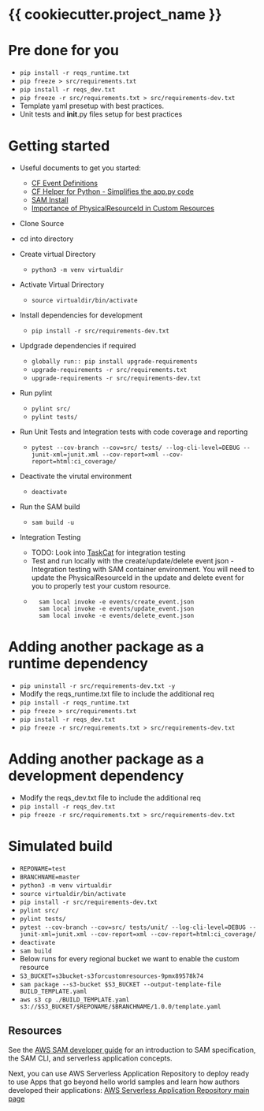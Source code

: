 # {{ cookiecutter.project_name }}

  # Pre done for you
  * `pip install -r reqs_runtime.txt`
  * `pip freeze > src/requirements.txt`
  * `pip install -r reqs_dev.txt`
  * `pip freeze -r src/requirements.txt > src/requirements-dev.txt `
  * Template yaml presetup with best practices.
  * Unit tests and __init__.py files setup for best practices


  # Getting started
  * Useful documents to get you started:
    * [CF Event Definitions](https://docs.aws.amazon.com/AWSCloudFormation/latest/UserGuide/crpg-ref-requesttypes.html)
    * [CF Helper for Python - Simplifies the app.py code](https://github.com/aws-cloudformation/custom-resource-helper)
    * [SAM Install](https://docs.aws.amazon.com/serverless-application-model/latest/developerguide/serverless-sam-cli-install.html)
    * [Importance of PhysicalResourceId in Custom Resources ](https://advancedweb.hu/how-to-use-the-physicalresourceid-for-cloudformation-custom-resources/)
    
  * Clone Source
  * cd into directory
  * Create virtual Directory
    * `python3 -m venv virtualdir`
  * Activate Virtual Drirectory
    * `source virtualdir/bin/activate`
  * Install dependencies for development
    * `pip install -r src/requirements-dev.txt`
  * Updgrade dependencies if required
    * `globally run:: pip install upgrade-requirements`
    * `upgrade-requirements -r src/requirements.txt`
    * `upgrade-requirements -r src/requirements-dev.txt`
  * Run pylint
    * `pylint src/`
    * `pylint tests/`
  * Run Unit Tests and Integration tests with code coverage and reporting
    * `pytest --cov-branch --cov=src/ tests/ --log-cli-level=DEBUG --junit-xml=junit.xml --cov-report=xml --cov-report=html:ci_coverage/`
  * Deactivate the virutal environment
    * `deactivate`
  * Run the SAM build
    * `sam build -u`
  * Integration Testing
    * TODO: Look into [TaskCat](https://github.com/aws-quickstart/taskcat) for integration testing
    * Test and run locally with the create/update/delete event json - Integration testing with SAM container environment.  You will need to update the PhysicalResourceId in the update and delete event for you to properly test your custom resource.
    * ```
        sam local invoke -e events/create_event.json
        sam local invoke -e events/update_event.json
        sam local invoke -e events/delete_event.json
      ```
    

# Adding another package as a runtime dependency
* `pip uninstall -r src/requirements-dev.txt -y`
* Modify the reqs_runtime.txt file to include the additional req
* `pip install -r reqs_runtime.txt`
* `pip freeze > src/requirements.txt`
* `pip install -r reqs_dev.txt`
* `pip freeze -r src/requirements.txt > src/requirements-dev.txt`

# Adding another package as a development dependency
* Modify the reqs_dev.txt file to include the additional req
* `pip install -r reqs_dev.txt`
* `pip freeze -r src/requirements.txt > src/requirements-dev.txt`    

# Simulated build
* `REPONAME=test`
* `BRANCHNAME=master`
* `python3 -m venv virtualdir`
* `source virtualdir/bin/activate`
* `pip install -r src/requirements-dev.txt`
* `pylint src/`
* `pylint tests/`
* `pytest --cov-branch --cov=src/ tests/unit/ --log-cli-level=DEBUG --junit-xml=junit.xml --cov-report=xml --cov-report=html:ci_coverage/`
* `deactivate`
* `sam build`
* Below runs for every regional bucket we want to enable the custom resource
* `S3_BUCKET=s3bucket-s3forcustomresources-9pmx89578k74`
* `sam package --s3-bucket $S3_BUCKET --output-template-file BUILD_TEMPLATE.yaml`
* `aws s3 cp ./BUILD_TEMPLATE.yaml s3://$S3_BUCKET/$REPONAME/$BRANCHNAME/1.0.0/template.yaml`

## Resources

See the [AWS SAM developer guide](https://docs.aws.amazon.com/serverless-application-model/latest/developerguide/what-is-sam.html) for an introduction to SAM specification, the SAM CLI, and serverless application concepts.

Next, you can use AWS Serverless Application Repository to deploy ready to use Apps that go beyond hello world samples and learn how authors developed their applications: [AWS Serverless Application Repository main page](https://aws.amazon.com/serverless/serverlessrepo/)
